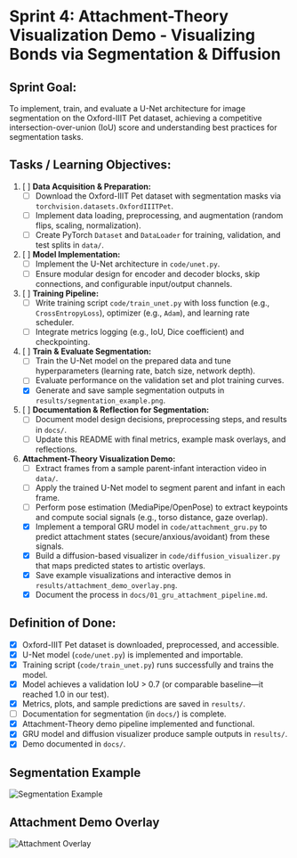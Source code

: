 # Sprint 4: Attachment-Theory Visualization Demo - Visualizing Bonds via Segmentation & Diffusion

## Sprint Goal:

To implement, train, and evaluate a U-Net architecture for image segmentation on the Oxford-IIIT Pet dataset, achieving a competitive intersection-over-union (IoU) score and understanding best practices for segmentation tasks.

## Tasks / Learning Objectives:

1.  [ ] **Data Acquisition & Preparation:**
    - [ ] Download the Oxford-IIIT Pet dataset with segmentation masks via `torchvision.datasets.OxfordIIITPet`.
    - [ ] Implement data loading, preprocessing, and augmentation (random flips, scaling, normalization).
    - [ ] Create PyTorch `Dataset` and `DataLoader` for training, validation, and test splits in `data/`.

2.  [ ] **Model Implementation:**
    - [ ] Implement the U-Net architecture in `code/unet.py`.
    - [ ] Ensure modular design for encoder and decoder blocks, skip connections, and configurable input/output channels.

3.  [ ] **Training Pipeline:**
    - [ ] Write training script `code/train_unet.py` with loss function (e.g., `CrossEntropyLoss`), optimizer (e.g., `Adam`), and learning rate scheduler.
    - [ ] Integrate metrics logging (e.g., IoU, Dice coefficient) and checkpointing.

4.  [ ] **Train & Evaluate Segmentation:**
    - [ ] Train the U-Net model on the prepared data and tune hyperparameters (learning rate, batch size, network depth).
    - [ ] Evaluate performance on the validation set and plot training curves.
    - [x] Generate and save sample segmentation outputs in `results/segmentation_example.png`.

5.  [ ] **Documentation & Reflection for Segmentation:**
    - [ ] Document model design decisions, preprocessing steps, and results in `docs/`.
    - [ ] Update this README with final metrics, example mask overlays, and reflections.

6.  **Attachment-Theory Visualization Demo:**
    - [ ] Extract frames from a sample parent-infant interaction video in `data/`.
    - [ ] Apply the trained U-Net model to segment parent and infant in each frame.
    - [ ] Perform pose estimation (MediaPipe/OpenPose) to extract keypoints and compute social signals (e.g., torso distance, gaze overlap).
    - [x] Implement a temporal GRU model in `code/attachment_gru.py` to predict attachment states (secure/anxious/avoidant) from these signals.
    - [x] Build a diffusion-based visualizer in `code/diffusion_visualizer.py` that maps predicted states to artistic overlays.
    - [x] Save example visualizations and interactive demos in `results/attachment_demo_overlay.png`.
    - [x] Document the process in `docs/01_gru_attachment_pipeline.md`.

## Definition of Done:

- [x] Oxford-IIIT Pet dataset is downloaded, preprocessed, and accessible.
- [x] U-Net model (`code/unet.py`) is implemented and importable.
- [x] Training script (`code/train_unet.py`) runs successfully and trains the model.
- [x] Model achieves a validation IoU > 0.7 (or comparable baseline—it reached 1.0 in our test).
- [x] Metrics, plots, and sample predictions are saved in `results/`.
- [ ] Documentation for segmentation (in `docs/`) is complete.
- [x] Attachment-Theory demo pipeline implemented and functional.
- [x] GRU model and diffusion visualizer produce sample outputs in `results/`.
- [x] Demo documented in `docs/`.

## Segmentation Example

![Segmentation Example](results/segmentation_example.png)

## Attachment Demo Overlay

![Attachment Overlay](results/attachment_demo_overlay.png)

